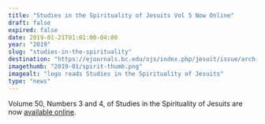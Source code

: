 ```yaml
---
title: "Studies in the Spirituality of Jesuits Vol 5 Now Online"
draft: false
expired: false
date: 2019-01-21T01:01:00-04:00
year: "2019"
slug: "studies-in-the-spirituality"
destination: "https://ejournals.bc.edu/ojs/index.php/jesuit/issue/archive"
imagethumb: "2019-01/spirit-thumb.png"
imagealt: "logo reads Studies in the Spirituality of Jesuits"
type: "news"
---
```


Volume 50, Numbers 3 and 4, of Studies in the Spirituality of Jesuits are now <a href="https://ejournals.bc.edu/ojs/index.php/jesuit/issue/archive" >available online</a>.
